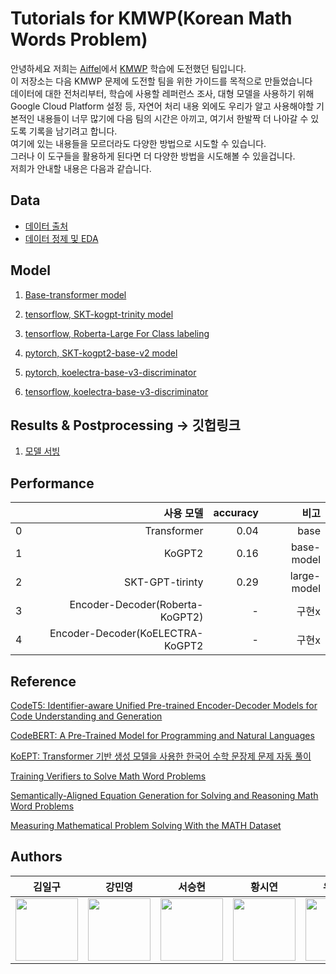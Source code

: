 # Tutorials for KMWP(Korean Math Words Problem)  
안녕하세요 저희는 [Aiffel](https://aiffel.io/)에서 [KMWP](https://github.com/tunib-ai/KMWP) 학습에 도전했던 팀입니다.  
이 저장소는 다음 KMWP 문제에 도전할 팀을 위한 가이드를 목적으로 만들었습니다  
데이터에 대한 전처리부터, 학습에 사용할 레퍼런스 조사, 대형 모델을 사용하기 위해 Google Cloud Platform  설정 등, 자연어 처리 내용 외에도 우리가 알고 사용해야할 기본적인 내용들이 너무 많기에 다음 팀의 시간은 아끼고, 여기서 한발짝 더 나아갈 수 있도록 기록을 남기려고 합니다.  
여기에 있는 내용들을 모르더라도 다양한 방법으로 시도할 수 있습니다.  
그러나 이 도구들을 활용하게 된다면 더 다양한 방법을 시도해볼 수 있을겁니다.  
저희가 안내할 내용은 다음과 같습니다.  


## Data
- [데이터 출처](https://github.com/tunib-ai/KMWP)
- [데이터 정제 및 EDA](https://github.com/koco-tunlp/math-challenge/tree/main/Data_Preprocessing) 

## Model 

1. [Base-transformer model](https://github.com/koco-tunlp/math-challenge/tree/main/transformer-basecode)

2. [tensorflow, SKT-kogpt-trinity model](https://github.com/koco-tunlp/math-challenge/tree/main/skt-kogpt-trinity-basecode)  

3. [tensorflow, Roberta-Large For Class labeling](https://github.com/koco-tunlp/math-challenge/tree/main/roberta-large-for-classlabeling)

4. [pytorch, SKT-kogpt2-base-v2 model](https://github.com/koco-tunlp/math-challenge/tree/main/skt-kogpt2-base-v2-basecode)  

5. [pytorch, koelectra-base-v3-discriminator](https://github.com/koco-tunlp/math-challenge/blob/main/koelectra-for-classlabeling/KoELECTRA_classification_basecode(PyTorch).ipynb)

6. [tensorflow, koelectra-base-v3-discriminator](https://github.com/koco-tunlp/math-challenge/blob/main/koelectra-for-classlabeling/KoELECTRA_classification_basecode(Tensorflow).ipynb)



## Results & Postprocessing -> 깃헙링크  

1. [모델 서빙](./model-serving/)

## Performance
||사용 모델|accuracy|비고|
|--:|--:|--:|--:|
|0|Transformer|0.04|base|
|1|KoGPT2|0.16|base-model|
|2|SKT-GPT-tirinty|0.29|large-model|
|3|Encoder-Decoder(Roberta-KoGPT2)|-|구현x|
|4|Encoder-Decoder(KoELECTRA-KoGPT2|-|구현x|


## Reference  
[CodeT5: Identifier-aware Unified Pre-trained Encoder-Decoder Models for Code Understanding and Generation](https://arxiv.org/pdf/2109.00859.pdf)  
  
[CodeBERT: A Pre-Trained Model for Programming and Natural Languages](https://arxiv.org/pdf/2002.08155.pdf)  

[KoEPT: Transformer 기반 생성 모델을 사용한 한국어 수학 문장제 문제 자동 풀이](http://koreascience.or.kr/article/CFKO202125036187306.pdf)  
  
[Training Verifiers to Solve Math Word Problems](https://arxiv.org/pdf/2110.14168.pdf)  
  
[Semantically-Aligned Equation Generation for Solving and Reasoning Math Word Problems](https://aclanthology.org/N19-1272.pdf)  
  
[Measuring Mathematical Problem Solving With the MATH Dataset](https://arxiv.org/pdf/2103.03874.pdf)


## Authors  

|김일구|강민영|서승현|황시연|유병관|임동민|
|:---------------:|:---------------:|:-------------:|:-------------:|:-------------:|:-------------:| 
|<img src=https://user-images.githubusercontent.com/53106649/171995972-81c4962e-08b2-4290-95ea-62fbf9c15c36.png  width="100"/>|<img src=https://user-images.githubusercontent.com/75985245/172203397-cda63654-3c58-4d82-a60c-1a547d7d4e2b.jpg width="100">|<img src=https://user-images.githubusercontent.com/72240999/172273846-eb9fd8cc-c274-49b7-98f8-3cff2f56a785.png width="100"/>|<img src=https://user-images.githubusercontent.com/83632258/172519549-5ee54aa4-c680-47ad-95b5-403234e86770.png width='100'/>|<img src=https://user-images.githubusercontent.com/59434170/172527421-6a62c6fd-9fc3-4184-8088-374fa97b1506.png width='100'/>|<img src=https://user-images.githubusercontent.com/97048878/172527435-ff79bc23-948e-414b-85bb-c4d0a5ba2c02.png width='100'/>|
